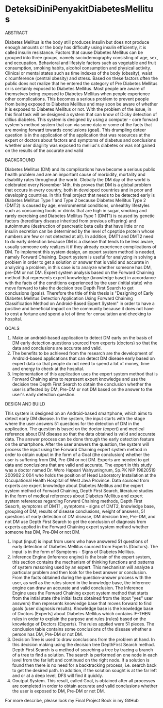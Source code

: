 # DeteksiDiniPenyakitDiabetesMellitus
ABSTRACT


Diabetes Mellitus is the body still produces insulin but does not produce enough amounts or the body has difficulty using insulin efficiently, it is called insulin resistance. Factors that cause Diabetes Mellitus can be grouped into three groups, namely sociodemography consisting of age, sex, and occupation. Behavioral and lifestyle factors such as vegetable and fruit consumption, smoking habits, alcohol consumption and physical activity. Clinical or mental states such as time indexes of the body (obesity), waist circumference (central obesity) and stress. Based on these factors often the public does not realize that he entered the category of Pre Diabetes Mellitus or is certainly exposed to Diabetes Mellitus. Most people are aware of themselves being exposed to Diabetes Mellitus when people experience other complications. This becomes a serious problem to prevent people from being exposed to Diabetes Mellitus
and may soon be aware of whether it is exposed to Diabetes Mellitus or not. With the problem of the issue, in this final task will be designed a system that can know of Dicky detection of dillius diabetes. This system is designed by using a computer - core forward system's method system that can via some data or some of the facts that are moving forward towards conclusions (goal). This drumpling deteer question is in the application of the application that was resources at the expert or doctors about factors and symptoms of diabetus and conclusions whether user diagility was exposed to mellius's diabetes or was not gained on the results of the accurate and valid


BACKGROUND


Diabetes Mellitus (DM) and its complications have become a serious public health problem and are an important cause of morbidity, mortality and disability rates throughout the world. Globally the DM day of the world is celebrated every November 14th, this proves that DM is a global problem that occurs in every country, both in developed countries and in poor and developing countries.
In this final project that needs to be detected early is Diabetes Mellitus Type 1 and Type 2 because Diabetes Mellitus Type 2 (DMT2) is caused by age, environmental conditions, unhealthy lifestyles such as consuming foods or drinks that are high in sugar, smoking and rarely exercising and Diabetes Mellitus Type 1 (DMT1) is caused by genetic factors (hereditary disease inherited from previous offspring) and autoimmune (destruction of pancreatic beta cells that have little or no insulin secretion can be determined by the level of cpeptide protein whose numbers are few or not detected at all). In addition, DMT1 and DMT2 need to do early detection because DM is a disease that tends to be less aware, usually someone only realizes it if they already experience complications of DM.
To implement this system design, an expert system method is needed, namely Forward Chaining. Expert system is useful for analyzing in solving a problem in order to get a solution or answer that is valid and accurate in analyzing a problem, in this case is to analyze whether someone has DM, pre-DM or not DM. Expert system analysis based on the Forward Chaining method that represents expert knowledge (knowledge base) in accordance with the facts of the conditions experienced by the user (initial state) who move forward to take the decision tree Depth First Search to get conclusions (goals).
Therefore the title of this thesis is "Designing of Early Diabetes Mellitus Detection Application Using Forward Chaining Classification Method on Android-Based Expert System" in order to have a positive and beneficial impact on the community because it does not have to cost a fortune and spend a lot of time for consultation and checking to hospital.


GOALS


1. Make an android-based application to detect DM early on the basis of DM early detection questions sourced from experts (doctors) so that the data and conclusions are accurate and valid.
2. The benefits to be achieved from the research are the development of Android-based applications that can detect DM disease early based on expert data so that people do not need to spend a lot of money, time and energy to check at the hospital.
3. Implementation of this application uses the expert system method that is Forward Chaining aims to represent expert knowledge and use the decision tree Depth First Search to obtain the conclusion whether the user is affected by DM, Pre-DM or not DM based on the answer to the user's early detection question.


DESIGN AND BUILD


This system is designed on an Android-based smartphone, which aims to detect early DM disease. In the system, the input starts with the stage where the user answers 51 questions for the detection of DM in the application. The question is based on the doctor (expert) and medical reference about DM disease so that the data obtained is valid and accurate data. The answer process can be done through the early detection feature on the smartphone. After the user answers the question, the system will process the input using the Forward Chaining expert system method in order to obtain output in the form of a Goal (the conclusion) whether the user is suffering from DM, Pre-DM or not DM.
Experts are needed to get data and conclusions that are valid and accurate. The expert in this study was a doctor named Dr. Woro Hapsari Wahyuningrum, Sp.PK NIP 19820519 200902 2 004 who holds the position of Head Laboratory Installation at the Occupational Health Hospital of West Java Province. Data sourced from experts are expert knowledge about Diabetes Mellitus and the expert system method of Forward Chaining, Depth First Search, literature studies in the form of medical references about Diabetes Mellitus and expert system references regarding Forward Chaining methods, Depth First Seacrh, symptoms of DMT1 , symptoms - signs of DMT2, knowledge base, grouping of DM, results of disease conclusions, weight of answers, 51 questions of early detection of DM disease, DM decision tree, Pre-DM, and not DM use Depth First Search to get the conclusion of diagnosis from experts applied in the Forward Chaining expert system method whether someone has DM, Pre-DM or not DM.
1. Input (input) is input from users who have answered 51 questions of early detection of Diabetes Mellitus sourced from Experts (Doctors). The input is in the form of Symptoms - Signs of Diabetes Mellitus.
2. Inference Engine (inference engine) is the brain of the expert system, this section contains the mechanism of thinking functions and patterns of system reasoning used by an expert. This mechanism will analyze a particular problem and then look for the best answer or conclusion. From the facts obtained during the question-answer process with the user, as well as the rules stored in the knowledge base, the inference engine can draw an accurate and valid conclusion. The Inference Engine uses the Forward Chaining expert system method that starts from the intial state (the initial facts obtained from the input "yes" user answers) then represents knowledge base that moves forward to find goals (user diagnosis results). Knowledge base is the knowledge base of Doctors (Experts) about Diabetes Mellitus which contains IF-THEN rules in order to explain the purpose and rules (rules) based on the knowledge of Doctors (Experts). The rules applied were 51 pieces. The conclusion table contains some conclusions of the disease whether a person has DM, Pre-DM or not DM.
3. Decision Tree is used to draw conclusions from the problem at hand. In this decision making using the decision tree DepthFirst Search method. Depth First Search is a method of searching a tree by tracing a branch of a tree to find a solution. The search is performed on one node in each level from the far left and continued on the right node. If a solution is found then there is no need for a backtracking process, i.e. search back to get the desired path. In addition, if the solution sought is at the far left and or at a deep level, DFS will find it quickly.
4. Ooutput System. This result, called Goal, is obtained after all processes are completed in order to obtain accurate and valid conclusions whether the user is exposed to DM, Pre-DM or not DM.


For more describe, please look my Final Project Book in my GitHub
